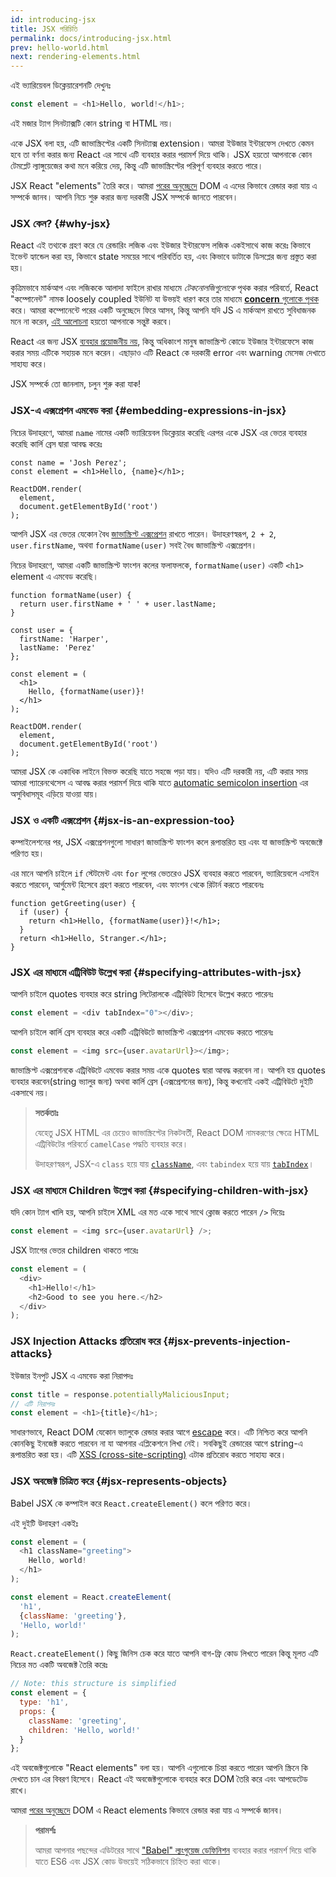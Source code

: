 ```yaml
---
id: introducing-jsx
title: JSX পরিচিতি
permalink: docs/introducing-jsx.html
prev: hello-world.html
next: rendering-elements.html
---
```


এই ভ্যারিয়েবল ডিক্লেয়ারেশনটি দেখুনঃ

```js
const element = <h1>Hello, world!</h1>;
```

এই মজার ট্যাগ সিনট্যাক্সটি কোন string বা HTML নয়।

একে JSX বলা হয়, এটি জাভাস্ক্রিপ্টের একটি সিনট্যাক্স extension। আমরা ইউজার ইন্টারফেস দেখতে কেমন হবে তা বর্ণনা করার জন্য React এর সাথে এটি ব্যবহার করার পরামর্শ দিয়ে থাকি। JSX হয়তো আপনাকে কোন টেমপ্লেট ল্যাঙ্গুয়েজের কথা মনে করিয়ে দেয়, কিন্তু এটি জাভাস্ক্রিপ্টের পরিপূর্ণ ব্যবহার করতে পারে।

JSX React "elements" তৈরি করে। আমরা [পরের অনুচ্ছেদে](/docs/rendering-elements.html) DOM এ এদের কিভাবে রেন্ডার করা যায় এ সম্পর্কে জানব। আপনি নিচে শুরু করার জন্য দরকারী JSX সম্পর্কে জানতে পারবেন।

### JSX কেন? {#why-jsx}

React এই তথ্যকে গ্রহণ করে যে রেন্ডারিং লজিক এবং ইউজার ইন্টারফেস লজিক একইসাথে কাজ করেঃ কিভাবে ইভেন্ট হ্যান্ডেল করা হয়, কিভাবে state সময়ের সাথে পরিবর্তিত হয়, এবং কিভাবে ডাটাকে ডিসপ্লের জন্য প্রস্তুত করা হয়।

কৃত্রিমভাবে মার্কআপ এবং লজিককে আলাদা ফাইলে রাখার মাধ্যমে *টেকনোলজিগুলোকে* পৃথক করার পরিবর্তে, React "কম্পোনেন্ট" নামক loosely coupled ইউনিট যা উভয়ই ধারণ করে তার মাধ্যমে [**concern** গুলোকে পৃথক](https://en.wikipedia.org/wiki/Separation_of_concerns) করে। আমরা কম্পোনেন্টে পরের একটি অনুচ্ছেদে ফিরে আসব, কিন্তু আপনি যদি JS এ মার্কআপ রাখতে সুবিধাজনক মনে না করেন, [এই আলোচনা](https://www.youtube.com/watch?v=x7cQ3mrcKaY) হয়তো আপনাকে সন্তুষ্ট করবে।

React এর জন্য JSX [ব্যবহার প্রয়োজনীয় নয়](/docs/react-without-jsx.html), কিন্তু অধিকাংশ মানুষ জাভাস্ক্রিপ্ট কোডে ইউজার ইন্টারফেসে কাজ করার সময় এটিকে সহায়ক মনে করেন। এছাড়াও এটি React কে দরকারী error এবং warning মেসেজ দেখাতে সাহায্য করে।

JSX সম্পর্কে তো জানলাম, চলুন শুরু করা যাক!

### JSX-এ এক্সপ্রেশন এমবেড করা {#embedding-expressions-in-jsx}

নিচের উদাহরণে, আমরা `name` নামের একটি ভ্যারিয়েবল ডিক্লেয়ার করেছি এরপর একে JSX এর ভেতর ব্যবহার করেছি কার্লি ব্রেস দ্বারা আবদ্ধ করেঃ

```js{1,2}
const name = 'Josh Perez';
const element = <h1>Hello, {name}</h1>;

ReactDOM.render(
  element,
  document.getElementById('root')
);
```

আপনি JSX এর ভেতর যেকোন বৈধ [জাভাস্ক্রিপ্ট এক্সপ্রেশন](https://developer.mozilla.org/en-US/docs/Web/JavaScript/Guide/Expressions_and_Operators#Expressions) রাখতে পারেন। উদাহরণস্বরূপ, `2 + 2`, `user.firstName`, অথবা `formatName(user)` সবই বৈধ জাভাস্ক্রিপ্ট এক্সপ্রেশন।

নিচের উদাহরণে, আমরা একটি জাভাস্ক্রিপ্ট ফাংশন কলের ফলাফলকে, `formatName(user)` একটি `<h1>` element এ এমবেড করেছি।

```js{12}
function formatName(user) {
  return user.firstName + ' ' + user.lastName;
}

const user = {
  firstName: 'Harper',
  lastName: 'Perez'
};

const element = (
  <h1>
    Hello, {formatName(user)}!
  </h1>
);

ReactDOM.render(
  element,
  document.getElementById('root')
);
```

[](codepen://introducing-jsx)

আমরা JSX কে একাধিক লাইনে বিভক্ত করেছি যাতে সহজে পড়া যায়। যদিও এটি দরকারী নয়, এটি করার সময় আমরা প্যারেনথেসেস এ আবদ্ধ করার পরামর্শ দিয়ে থাকি যাতে [automatic semicolon insertion](https://stackoverflow.com/q/2846283) এর অসুবিধাসমূহ এড়িয়ে যাওয়া যায়।

### JSX ও একটি এক্সপ্রেশন {#jsx-is-an-expression-too}

কম্পাইলেশনের পর, JSX এক্সপ্রেশনগুলো সাধারণ জাভাস্ক্রিপ্ট ফাংশন কলে রূপান্তরিত হয় এবং যা জাভাস্ক্রিপ্ট অবজেক্টে পরিণত হয়।

এর মানে আপনি চাইলে `if` স্টেটমেন্ট এবং `for` লুপের ভেতরেও JSX ব্যবহার করতে পারবেন, ভ্যারিয়েবলে এসাইন করতে পারবেন, আর্গুমেন্ট হিসেবে গ্রহণ করতে পারবেন, এবং ফাংশন থেকে রিটার্ন করতে পারবেনঃ

```js{3,5}
function getGreeting(user) {
  if (user) {
    return <h1>Hello, {formatName(user)}!</h1>;
  }
  return <h1>Hello, Stranger.</h1>;
}
```

### JSX এর মাধ্যমে এট্রিবিউট উল্লেখ করা {#specifying-attributes-with-jsx}

আপনি চাইলে quotes ব্যবহার করে string লিটেরালকে এট্রিবিউট হিসেবে উল্লেখ করতে পারেনঃ

```js
const element = <div tabIndex="0"></div>;
```

আপনি চাইলে কার্লি ব্রেস ব্যবহার করে একটি এট্রিবিউটে জাভাস্ক্রিপ্ট এক্সপ্রেশন এমবেড করতে পারেনঃ 

```js
const element = <img src={user.avatarUrl}></img>;
```

জাভাস্ক্রিপ্ট এক্সপ্রেশনকে এট্রিবিউটে এমবেড করার সময় একে quotes দ্বারা আবদ্ধ করবেন না। আপনি হয় quotes ব্যবহার করবেন(string ভ্যালুর জন্য) অথবা কার্লি ব্রেস (এক্সপ্রেশনের জন্য), কিন্তু কখনোই একই এট্রিবিউটে দুইটি একসাথে নয়।

>**সতর্কতাঃ**
>
>যেহেতু JSX HTML এর চেয়েও জাভাস্ক্রিপ্টের নিকটবর্তী, React DOM নামকরণের ক্ষেত্রে HTML এট্রিবিউটের পরিবর্তে `camelCase` পদ্ধতি ব্যবহার করে।
>
>উদাহরণস্বরূপ, JSX-এ `class` হয়ে যায় [`className`](https://developer.mozilla.org/en-US/docs/Web/API/Element/className), এবং `tabindex` হয়ে যায় [`tabIndex`](https://developer.mozilla.org/en-US/docs/Web/API/HTMLElement/tabIndex)।

### JSX এর মাধ্যমে Children উল্লেখ করা {#specifying-children-with-jsx}

যদি কোন ট্যাগ খালি হয়, আপনি চাইলে XML এর মত একে সাথে সাথে ক্লোজ করতে পারেন `/>` দিয়েঃ

```js
const element = <img src={user.avatarUrl} />;
```

JSX ট্যাগের ভেতর children থাকতে পারেঃ

```js
const element = (
  <div>
    <h1>Hello!</h1>
    <h2>Good to see you here.</h2>
  </div>
);
```

### JSX Injection Attacks প্রতিরোধ করে {#jsx-prevents-injection-attacks}

ইউজার ইনপুট JSX এ এমবেড করা নিরাপদঃ

```js
const title = response.potentiallyMaliciousInput;
// এটি নিরাপদঃ
const element = <h1>{title}</h1>;
```

সাধারণভাবে, React DOM যেকোন ভ্যালুকে রেন্ডার করার আগে [escape](https://stackoverflow.com/questions/7381974/which-characters-need-to-be-escaped-on-html) করে। এটি নিশ্চিত করে আপনি কোনকিছু ইনজেক্ট করতে পারবেন না যা আপনার এপ্লিকেশনে লিখা নেই। সবকিছুই রেন্ডারের আগে string-এ রূপান্তরিত করা হয়। এটি [XSS (cross-site-scripting)](https://en.wikipedia.org/wiki/Cross-site_scripting) এটাক প্রতিরোধ করতে সাহায্য করে।

### JSX অবজেক্ট চিত্রিত করে {#jsx-represents-objects}

Babel JSX কে কম্পাইল করে `React.createElement()` কলে পরিণত করে।

এই দুইটি উদাহরণ একইঃ

```js
const element = (
  <h1 className="greeting">
    Hello, world!
  </h1>
);
```

```js
const element = React.createElement(
  'h1',
  {className: 'greeting'},
  'Hello, world!'
);
```

`React.createElement()` কিছু জিনিস চেক করে যাতে আপনি বাগ-ফ্রি কোড লিখতে পারেন কিন্তু মূলত এটি নিচের মত একটি অবজেক্ট তৈরি করেঃ

```js
// Note: this structure is simplified
const element = {
  type: 'h1',
  props: {
    className: 'greeting',
    children: 'Hello, world!'
  }
};
```

এই অবজেক্টগুলোকে "React elements" বলা হয়। আপনি এগুলোকে চিন্তা করতে পারেন আপনি স্ক্রিনে কি দেখতে চান এর বিবরণ হিসেবে। React এই অবজেক্টগুলোকে ব্যবহার করে DOM তৈরি করে এবং আপডেটেড রাখে।

আমরা [পরের অনুচ্ছেদে](/docs/rendering-elements.html) DOM এ React elements কিভাবে রেন্ডার করা যায় এ সম্পর্কে জানব।

>**পরামর্শঃ**
>
>আমরা আপনার পছন্দের এডিটরের সাথে ["Babel" ল্যংগুয়েজ ডেফিনিশন](https://babeljs.io/docs/editors) ব্যবহার করার পরামর্শ দিয়ে থাকি যাতে ES6 এবং JSX কোড উভয়েই সঠিকভাবে চিহ্নিত করা থাকে।
